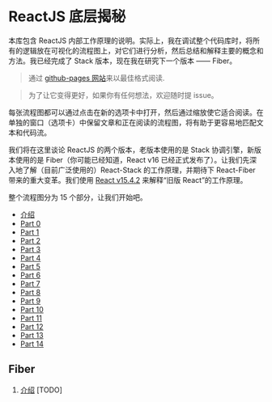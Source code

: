 # ReactJS 底层揭秘

本库包含 ReactJS 内部工作原理的说明。实际上，我在调试整个代码库时，将所有的逻辑放在可视化的流程图上，对它们进行分析，然后总结和解释主要的概念和方法。我已经完成了 Stack 版本，现在我在研究下一个版本 —— Fiber。

> 通过 [github-pages 网站](https://bogdan-lyashenko.github.io/Under-the-hood-ReactJS/)来以最佳格式阅读.

> 为了让它变得更好，如果你有任何想法，欢迎随时提 issue。

每张流程图都可以通过点击在新的选项卡中打开，然后通过缩放使它适合阅读。在单独的窗口（选项卡）中保留文章和正在阅读的流程图，将有助于更容易地匹配文本和代码流。

我们将在这里谈论 ReactJS 的两个版本，老版本使用的是 Stack 协调引擎，新版本使用的是 Fiber（你可能已经知道，React v16 已经正式发布了）。让我们先深入地了解（目前广泛使用的）React-Stack 的工作原理，并期待下 React-Fiber 带来的重大变革。我们使用 [React v15.4.2](https://github.com/facebook/react/tree/v15.4.2) 来解释“旧版 React”的工作原理。

整个流程图分为 15 个部分，让我们开始吧。

* [介绍](./Intro.md)
* [Part 0](./Part-0.md)
* [Part 1](./Part-1.md)
* [Part 2](./Part-2.md)
* [Part 3](./Part-3.md)
* [Part 4](./Part-4.md)
* [Part 5](./Part-5.md)
* [Part 6](./Part-6.md)
* [Part 7](./Part-7.md)
* [Part 8](./Part-8.md)
* [Part 9](./Part-9.md)
* [Part 10](./Part-10.md)
* [Part 11](./Part-11.md)
* [Part 12](./Part-12.md)
* [Part 13](./Part-13.md)
* [Part 14](./Part-14.md)

## Fiber

1.  [介绍](./Intro.md) [TODO]
